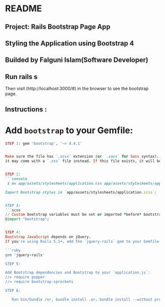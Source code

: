 # README

## Project: Rails Bootstrap Page App
## Styling the Application using Bootstrap 4

## Builded by Falguni Islam(Software Developer)

## Run rails s


Then visit (http://localhost:3000/#) in the browser to see the bootstrap page.

## Instructions :


# Add `bootstrap` to your Gemfile:

```ruby
STEP 1: gem 'bootstrap', '~> 4.4.1'   


Make sure the file has `.scss` extension (or `.sass` for Sass syntax). If you have just generated a new Rails app,
it may come with a `.css` file instead. If this file exists, it will be served instead of Sass, so rename it:


STEP 2:
```console
 $ mv app/assets/stylesheets/application.css app/assets/stylesheets/application.scss

Import Bootstrap styles in `app/assets/stylesheets/application.scss`:


STEP 3: 
```scss
// Custom bootstrap variables must be set or imported *before* bootstrap.
@import "bootstrap";


STEP 4:
Bootstrap JavaScript depends on jQuery.
If you're using Rails 5.1+, add the `jquery-rails` gem to your Gemfile:

```ruby
gem 'jquery-rails'

STEP 5:

Add Bootstrap dependencies and Bootstrap to your `application.js`:
//= require popper
//= require bootstrap-sprockets

STEP 6: 

   Run bin/bundle /or, bundle install .or, bundle install --without production

